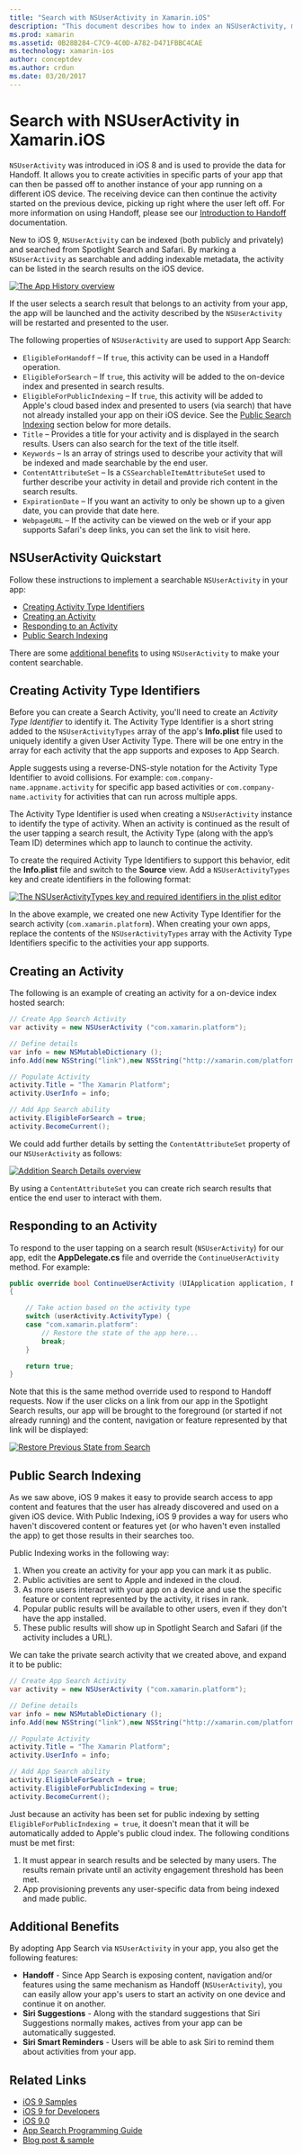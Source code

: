 ```yaml
---
title: "Search with NSUserActivity in Xamarin.iOS"
description: "This document describes how to index an NSUserActivity, making it searchable in Spotlight and Safari. It discusses how to respond to the selection of an NSUserActivity in search results."
ms.prod: xamarin
ms.assetid: 0B28B284-C7C9-4C0D-A782-D471FBBC4CAE
ms.technology: xamarin-ios
author: conceptdev
ms.author: crdun
ms.date: 03/20/2017
---
```


# Search with NSUserActivity in Xamarin.iOS

`NSUserActivity` was introduced in iOS 8 and is used to provide the data for Handoff.
It allows you to create activities in specific parts of your app that can then be
passed off to another instance of your app running on a different iOS device. The
receiving device can then continue the activity started on the previous device,
picking up right where the user left off. For more information on using Handoff,
please see our [Introduction to Handoff](~/ios/platform/handoff.md) documentation.

New to iOS 9, `NSUserActivity` can be indexed (both publicly and privately) and
searched from Spotlight Search and Safari. By marking a `NSUserActivity` as
searchable and adding indexable metadata, the activity can be listed in the
search results  on the iOS device.

[![The App History overview](nsuseractivity-images/apphistory01.png)](nsuseractivity-images/apphistory01.png#lightbox)

If the user selects a search result that belongs to an activity from your app,
the app will be launched and the activity described by the `NSUserActivity` will
be restarted and presented to the user.

The following properties of `NSUserActivity` are used to support App Search:

- `EligibleForHandoff` – If `true`, this activity can be used in a Handoff operation.
- `EligibleForSearch` – If `true`, this activity will be added to the on-device index and presented in search results.
- `EligibleForPublicIndexing` – If `true`, this activity will be added to Apple's cloud based index and presented to users (via search) that have not already installed your app on their iOS device. See the [Public Search Indexing](#public-search-indexing) section below for more details.
- `Title` – Provides a title for your activity and is displayed in the search results. Users can also search for the text of the title itself.
- `Keywords` – Is an array of strings used to describe your activity that will be indexed and made searchable by the end user.
- `ContentAttributeSet` – Is a `CSSearchableItemAttributeSet` used to further describe your activity in detail and provide rich content in the search results.
- `ExpirationDate` – If you want an activity to only be shown up to a given date, you can provide that date here.
- `WebpageURL` – If the activity can be viewed on the web or if your app supports Safari's deep links, you can set the link to visit here.

## NSUserActivity Quickstart

Follow these instructions to implement a searchable `NSUserActivity` in your app:

- [Creating Activity Type Identifiers](#creatingtypeid)
- [Creating an Activity](#createactivity)
- [Responding to an Activity](#respondactivity)
- [Public Search Indexing](#indexing)

There are some [additional benefits](#benefits) to using `NSUserActivity`
to make your content searchable.

<a name="creatingtypeid" />

## Creating Activity Type Identifiers

Before you can create a Search Activity, you'll need to create an _Activity Type Identifier_ to identify it. The Activity Type Identifier is a short string added to the `NSUserActivityTypes` array of the app's **Info.plist** file used to uniquely identify a given User Activity Type. There will be one entry in the array for each activity that the app supports and exposes to App Search. 

Apple suggests using a reverse-DNS-style notation for the Activity Type Identifier to avoid collisions. For example: `com.company-name.appname.activity` for specific app based activities or `com.company-name.activity` for activities that can run across multiple apps.

The Activity Type Identifier is used when creating a `NSUserActivity` instance to identify the type of activity. When an activity is continued as the result of the user tapping a search result, the Activity Type (along with the app’s Team ID) determines which app to launch to continue the activity.

To create the required Activity Type Identifiers to support this behavior, edit the **Info.plist** file and switch to the **Source** view. Add a `NSUserActivityTypes` key and create identifiers in the following format:

[![The NSUserActivityTypes key and required identifiers in the plist editor](nsuseractivity-images/type01.png)](nsuseractivity-images/type01.png#lightbox)

In the above example, we created one new Activity Type Identifier for the search activity (`com.xamarin.platform`). When creating your own apps, replace the contents of the `NSUserActivityTypes` array with the Activity Type Identifiers specific to the activities your app supports.

<a name="createactivity" />

## Creating an Activity

The following is an example of creating an activity for a on-device index hosted search:

```csharp
// Create App Search Activity
var activity = new NSUserActivity ("com.xamarin.platform");

// Define details
var info = new NSMutableDictionary ();
info.Add(new NSString("link"),new NSString("http://xamarin.com/platform"));

// Populate Activity
activity.Title = "The Xamarin Platform";
activity.UserInfo = info;

// Add App Search ability
activity.EligibleForSearch = true;
activity.BecomeCurrent();
```

We could add further details by setting the `ContentAttributeSet` property of our `NSUserActivity` as follows:

[![Addition Search Details overview](nsuseractivity-images/apphistory02.png)](nsuseractivity-images/apphistory02.png#lightbox)

By using a `ContentAttributeSet` you can create rich search results that entice the end user to interact with them.

<a name="respondactivity" />

## Responding to an Activity

To respond to the user tapping on a search result (`NSUserActivity`) for our app, edit the **AppDelegate.cs** file and override the `ContinueUserActivity` method. For example:

```csharp
public override bool ContinueUserActivity (UIApplication application, NSUserActivity userActivity, UIApplicationRestorationHandler completionHandler)
{

    // Take action based on the activity type
    switch (userActivity.ActivityType) {
    case "com.xamarin.platform":
        // Restore the state of the app here...
        break;
    }

    return true;
}
```

Note that this is the same method override used to respond to Handoff requests. Now if the user clicks on a link from our app in the Spotlight Search results, our app will be brought to the foreground (or started if not already running) and the content, navigation or feature represented by that link will be displayed:

[![Restore Previous State from Search](nsuseractivity-images/apphistory03.png)](nsuseractivity-images/apphistory03.png#lightbox)

<a name="indexing" />

## Public Search Indexing

As we saw above, iOS 9 makes it easy to provide search access to app content and features that the user has already discovered and used on a given iOS device. With Public Indexing, iOS 9 provides a way for users who haven't discovered content or features yet (or who haven't even installed the app) to get those results in their searches too.

Public Indexing works in the following way:

1. When you create an activity for your app you can mark it as public.
2. Public activities are sent to Apple and indexed in the cloud.
3. As more users interact with your app on a device and use the specific feature or content represented by the activity, it rises in rank.
4. Popular public results will be available to other users, even if they don't have the app installed.
5. These public results will show up in Spotlight Search and Safari (if the activity includes a URL).

We can take the private search activity that we created above, and expand it to be public:

```csharp
// Create App Search Activity
var activity = new NSUserActivity ("com.xamarin.platform");

// Define details
var info = new NSMutableDictionary ();
info.Add(new NSString("link"),new NSString("http://xamarin.com/platform"));

// Populate Activity
activity.Title = "The Xamarin Platform";
activity.UserInfo = info;

// Add App Search ability
activity.EligibleForSearch = true;
activity.EligibleForPublicIndexing = true;
activity.BecomeCurrent();
```

Just because an activity has been set for public indexing by setting `EligibleForPublicIndexing = true`, it doesn't mean that it will be automatically added to Apple's public cloud index. The following conditions must be met first:

1. It must appear in search results and be selected by many users. The results remain private until an activity engagement threshold has been met.
2. App provisioning prevents any user-specific data from being indexed and made public.

<a name="benefits" />

## Additional Benefits

By adopting App Search via `NSUserActivity` in your app, you also get the following features:

- **Handoff** - Since App Search is exposing content, navigation and/or features using the same mechanism as Handoff (`NSUserActivity`), you can easily allow your app's users to start an activity on one device and continue it on another.
- **Siri Suggestions** - Along with the standard suggestions that Siri Suggestions normally makes, actives from your app can be automatically suggested.
- **Siri Smart Reminders** - Users will be able to ask Siri to remind them about activities from your app.

## Related Links

- [iOS 9 Samples](https://docs.microsoft.com/samples/browse/?products=xamarin&term=Xamarin.iOS+iOS9)
- [iOS 9 for Developers](https://developer.apple.com/ios/pre-release/)
- [iOS 9.0](https://developer.apple.com/library/prerelease/ios/releasenotes/General/WhatsNewIniOS/Articles/iOS9.html)
- [App Search Programming Guide](https://developer.apple.com/library/prerelease/ios/documentation/General/Conceptual/AppSearch/index.html#//apple_ref/doc/uid/TP40016308)
- [Blog post & sample](https://blog.xamarin.com/improve-discoverability-with-search-in-ios-9/)
